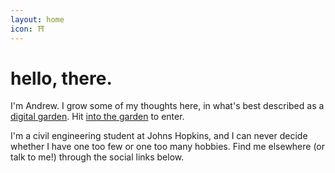 ```yaml
---
layout: home
icon: ⛩️
---
```

# hello, there.

I'm Andrew. I grow some of my thoughts here, in what's best described as a [digital garden](https://github.com/MaggieAppleton/digital-gardeners#theory-philosophy-and-navel-gazing). Hit [into the garden](/notes/) to enter.

I'm a civil engineering student at Johns Hopkins, and I can never decide whether I have one too few or one too many hobbies. Find me elsewhere (or talk to me!) through the social links below.
